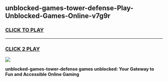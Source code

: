 
## unblocked-games-tower-defense-Play-Unblocked-Games-Online-v7g9r
<h3>
<a href="https://premium76.site?title=unblocked-games-tower-defense&ref=24A">CLICK TO PLAY</a></h3>
<hr>

<h3>
<a href="https://premium76.site?title=unblocked-games-tower-defense&ref=24A">CLICK 2 PLAY</a>
  
</h3>

<a href="https://premium76.site?title=unblocked-games-tower-defense&ref=24A"><img src="https://clearcache.store/games.png"></a>


**unblocked-games-tower-defense games unblocked: Your Gateway to Fun and Accessible Online Gaming**
